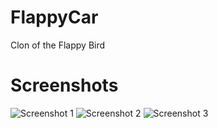 # FlappyCar
Clon of the Flappy Bird
# Screenshots
![Screenshot 1](https://pp.userapi.com/c637816/v637816069/59cf2/hxCM4ULeG3Q.jpg) ![Screenshot 2](https://pp.userapi.com/c637816/v637816069/59cf9/Xc95xviOXws.jpg) ![Screenshot 3](https://pp.userapi.com/c637816/v637816069/59d00/qjrVT2Ff4KQ.jpg)
